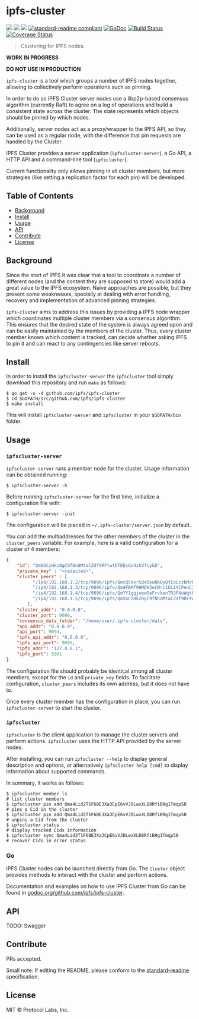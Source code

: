 # ipfs-cluster


[![](https://img.shields.io/badge/made%20by-Protocol%20Labs-blue.svg?style=flat-square)](http://ipn.io)
[![](https://img.shields.io/badge/project-ipfs-blue.svg?style=flat-square)](http://github.com/ipfs/ipfs)
[![](https://img.shields.io/badge/freenode-%23ipfs-blue.svg?style=flat-square)](http://webchat.freenode.net/?channels=%23ipfs)
[![standard-readme compliant](https://img.shields.io/badge/standard--readme-OK-green.svg?style=flat-square)](https://github.com/RichardLitt/standard-readme)
[![GoDoc](https://godoc.org/github.com/ipfs/ipfs-cluster?status.svg)](https://godoc.org/github.com/ipfs/ipfs-cluster)
[![Build Status](https://travis-ci.org/ipfs/ipfs-cluster.svg?branch=master)](https://travis-ci.org/ipfs/ipfs-cluster)
[![Coverage Status](https://coveralls.io/repos/github/ipfs/ipfs-cluster/badge.svg?branch=master)](https://coveralls.io/github/ipfs/ipfs-cluster?branch=master)


> Clustering for IPFS nodes.

**WORK IN PROGRESS**

**DO NOT USE IN PRODUCTION**

`ipfs-cluster` is a tool which groups a number of IPFS nodes together, allowing to collectively perform operations such as pinning.

In order to do so IPFS Cluster server nodes use a libp2p-based consensus algorithm (currently Raft) to agree on a log of operations and build a consistent state across the cluster. The state represents which objects should be pinned by which nodes.

Additionally, server nodes act as a proxy/wrapper to the IPFS API, so they can be used as a regular node, with the difference that pin requests are handled by the Cluster.

IPFS Cluster provides a server application (`ipfscluster-server`), a Go API, a HTTP API and a command-line tool (`ipfscluster`).

Current functionality only allows pinning in all cluster members, but more strategies (like setting a replication factor for each pin) will be developed.

## Table of Contents

- [Background](#background)
- [Install](#install)
- [Usage](#usage)
- [API](#api)
- [Contribute](#contribute)
- [License](#license)

## Background

Since the start of IPFS it was clear that a tool to coordinate a number of different nodes (and the content they are supposed to store) would add a great value to the IPFS ecosystem. Naïve approaches are possible, but they present some weaknesses, specially at dealing with error handling, recovery and implementation of advanced pinning strategies.

`ipfs-cluster` aims to address this issues by providing a IPFS node wrapper which coordinates multiple cluster members via a consensus algorithm. This ensures that the desired state of the system is always agreed upon and can be easily maintained by the members of the cluster. Thus, every cluster member knows which content is tracked, can decide whether asking IPFS to pin it and can react to any contingencies like server reboots.

## Install

In order to install the `ipfscluster-server` the `ipfscluster` tool  simply download this repository and run `make` as follows:

```
$ go get -u -d github.com/ipfs/ipfs-cluster
$ cd $GOPATH/src/github.com/ipfs/ipfs-cluster
$ make install
```

This will install `ipfscluster-server` and `ipfscluster` in your `$GOPATH/bin` folder.

## Usage

### `ipfscluster-server`

`ipfscluster-server` runs a member node for the cluster. Usage information can be obtained running:

```
$ ipfscluster-server -h

```

Before running `ipfscluster-server` for the first time, initialize a configuration file with:

```
$ ipfscluster-server -init
```

The configuration will be placed in `~/.ipfs-cluster/server.json` by default.

You can add the multiaddresses for the other members of the cluster in the `cluster_peers` variable. For example, here is a valid configuration for a cluster of 4 members:

```json
{
    "id": "QmSGCzHkz8gC9fNndMtaCZdf9RFtwtbTEEsGo4zkVfcykD",
    "private_key" : "<redacted>",
    "cluster_peers" : [
          "/ip4/192.168.1.2/tcp/9096/ipfs/QmcQ5XvrSQ4DouNkQyQtEoLczbMr6D9bSenGy6WQUCQUBt",
          "/ip4/192.168.1.3/tcp/9096/ipfs/QmdFBMf9HMDH3eCWrc1U11YCPenC3Uvy9mZQ2BedTyKTDf",
          "/ip4/192.168.1.4/tcp/9096/ipfs/QmYY1ggjoew5eFrvkenTR3F4uWqtkBkmgfJk8g9Qqcwy51",
          "/ip4/192.168.1.5/tcp/9096/ipfs/QmSGCzHkz8gC9fNndMtaCZdf9RFtwtbTEEsGo4zkVfcykD"
        ],
    "cluster_addr": "0.0.0.0",
    "cluster_port": 9096,
    "consensus_data_folder": "/home/user/.ipfs-cluster/data",
    "api_addr": "0.0.0.0",
    "api_port": 9094,
    "ipfs_api_addr": "0.0.0.0",
    "ipfs_api_port": 9095,
    "ipfs_addr": "127.0.0.1",
    "ipfs_port": 5001
}
```

The configuration file should probably be identical among all cluster members, except for the `id` and `private_key` fields. To facilitate configuration, `cluster_peers` includes its own address, but it does not have to.

Once every cluster member has the configuration in place, you can run `ipfscluster-server` to start the cluster.


### `ipfscluster`

`ipfscluster` is the client application to manage the cluster servers and perform actions. `ipfscluster` uses the HTTP API provided by the server nodes.

After installing, you can run `ipfscluster --help` to display general description and options, or alternatively `ipfscluster help [cmd]` to display
information about supported commands.

In summary, it works as follows:

```
$ ipfscluster member ls                                                # list cluster members
$ ipfscluster pin add Qma4Lid2T1F68E3Xa3CpE6vVJDLwxXLD8RfiB9g1Tmqp58   # pins a Cid in the cluster
$ ipfscluster pin add Qma4Lid2T1F68E3Xa3CpE6vVJDLwxXLD8RfiB9g1Tmqp58   # unpins a Cid from the cluster
$ ipfscluster status                                                   # display tracked Cids information
$ ipfscluster sync Qma4Lid2T1F68E3Xa3CpE6vVJDLwxXLD8RfiB9g1Tmqp58      # recover Cids in error status
```

### Go

IPFS Cluster nodes can be launched directly from Go. The `Cluster` object provides methods to interact with the cluster and perform actions.

Documentation and examples on how to use IPFS Cluster from Go can be found in [godoc.org/github.com/ipfs/ipfs-cluster](https://godoc.org/github.com/ipfs/ipfs-cluster).

## API

TODO: Swagger

## Contribute

PRs accepted.

Small note: If editing the README, please conform to the [standard-readme](https://github.com/RichardLitt/standard-readme) specification.

## License

MIT © Protocol Labs, Inc.
